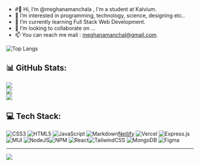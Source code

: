- #👋 Hi, I’m @meghanamanchala , I'm a student at Kalvium.
- 👀 I’m interested in programming, technology, science, designing etc..
- 🌱 I’m currently learning Full Stack Web Development.
- 💞️ I’m looking to collaborate on ...
- 📫 You can reach me mail : meghanamanchal@gmail.com.

![Top Langs](https://github-readme-stats.vercel.app/api/top-langs/?username=meghanamanchala&hide_progress=false)
<br/>

📊 GitHub Stats:
<br/>
-------
![](https://github-readme-stats.vercel.app/api?username=meghanamanchala&theme=tokyonight&hide_border=false&include_all_commits=false&count_private=true)<br/>
![](https://github-readme-streak-stats.herokuapp.com/?user=meghanamanchala&theme=tokyonight&hide_border=false)<br/>
![](https://github-readme-stats.vercel.app/api/top-langs/?username=meghanamanchala&theme=tokyonight&hide_border=false&include_all_commits=false&count_private=true&layout=compact)<br/>

💻 Tech Stack:
<br/>
------------------
![CSS3](https://img.shields.io/badge/css3-%231572B6.svg?style=for-the-badge&logo=css3&logoColor=white) ![HTML5](https://img.shields.io/badge/html5-%23E34F26.svg?style=for-the-badge&logo=html5&logoColor=white) ![JavaScript](https://img.shields.io/badge/javascript-%23323330.svg?style=for-the-badge&logo=javascript&logoColor=%23F7DF1E) ![Markdown](https://img.shields.io/badge/markdown-%23000000.svg?style=for-the-badge&logo=markdown&logoColor=white)[Netlify](https://img.shields.io/badge/netlify-%23000000.svg?style=for-the-badge&logo=netlify&logoColor=#00C7B7) ![Vercel](https://img.shields.io/badge/vercel-%23000000.svg?style=for-the-badge&logo=vercel&logoColor=white)  ![Express.js](https://img.shields.io/badge/express.js-%23404d59.svg?style=for-the-badge&logo=express&logoColor=%2361DAFB) ![MUI](https://img.shields.io/badge/MUI-%230081CB.svg?style=for-the-badge&logo=mui&logoColor=white) ![NodeJS](https://img.shields.io/badge/node.js-6DA55F?style=for-the-badge&logo=node.js&logoColor=white)![NPM](https://img.shields.io/badge/NPM-%23CB3837.svg?style=for-the-badge&logo=npm&logoColor=white) ![React](https://img.shields.io/badge/react-%2320232a.svg?style=for-the-badge&logo=react&logoColor=%2361DAFB)![TailwindCSS](https://img.shields.io/badge/tailwindcss-%2338B2AC.svg?style=for-the-badge&logo=tailwind-css&logoColor=white) ![MongoDB](https://img.shields.io/badge/MongoDB-%234ea94b.svg?style=for-the-badge&logo=mongodb&logoColor=white) ![Figma](https://img.shields.io/badge/figma-%23F24E1E.svg?style=for-the-badge&logo=figma&logoColor=white)

---
[![](https://visitcount.itsvg.in/api?id=meghanamanchala&icon=7&color=1)](https://visitcount.itsvg.in)
